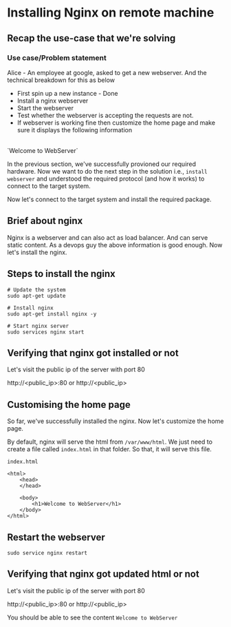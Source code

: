 # Installing Nginx on remote machine

## Recap the use-case that we're solving
### Use case/Problem statement
Alice - An employee at google, asked to get a new webserver. And the technical breakdown for this as below

- First spin up a new instance - Done
- Install a nginx webserver
- Start the webserver
- Test whether the webserver is accepting the requests are not.
- If webserver is working fine then customize the home page and make sure it displays the following information
<br>
`Welcome to WebServer`

In the previous section, we've successfully provioned our required hardware. Now we want to do the next step in the solution i.e., `install webserver` and understood the required protocol (and how it works) to connect to the target system. 

Now let's connect to the target system and install the required package.

## Brief about nginx
Nginx is a webserver and can also act as load balancer. And can serve static content. As a devops guy the above information is good enough. Now let's install the nginx.

## Steps to install the nginx

```
# Update the system
sudo apt-get update

# Install nginx
sudo apt-get install nginx -y

# Start nginx server
sudo services nginx start
```

## Verifying that nginx got installed or not
Let's visit the public ip of the server with port 80

http://<public_ip>:80 or http://<public_ip>


## Customising the home page
So far, we've successfully installed the nginx. Now let's customize the home page.

By default, nginx will serve the html from `/var/www/html`. We just need to create a file called `index.html` in that folder. So that, it will serve this file.

`index.html`
```
<html>
    <head>
    </head>
    
    <body>
        <h1>Welcome to WebServer</h1>
    </body>
</html>
```

## Restart the webserver
```
sudo service nginx restart
```

## Verifying that nginx got updated html or not
Let's visit the public ip of the server with port 80

http://<public_ip>:80 or http://<public_ip>

You should be able to see the content `Welcome to WebServer`

